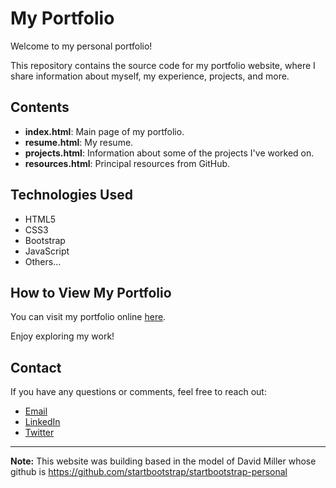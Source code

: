 # My Portfolio

Welcome to my personal portfolio!

This repository contains the source code for my portfolio website, where I share information about myself, my experience, projects, and more.

## Contents

- **index.html**: Main page of my portfolio.
- **resume.html**: My resume.
- **projects.html**: Information about some of the projects I've worked on.
- **resources.html**: Principal resources from GitHub.

## Technologies Used

- HTML5
- CSS3
- Bootstrap
- JavaScript
- Others...

## How to View My Portfolio

You can visit my portfolio online [here](https://caro9926.github.io/).

Enjoy exploring my work!

## Contact

If you have any questions or comments, feel free to reach out:

- [Email](mailto:carolinasaavedra01@email.com)
- [LinkedIn](https://www.linkedin.com/in/carolina-saavedra-pena/)
- [Twitter](https://twitter.com/Carito_1699)

---

**Note:** This website was building based in the model of David Miller whose github is https://github.com/startbootstrap/startbootstrap-personal

